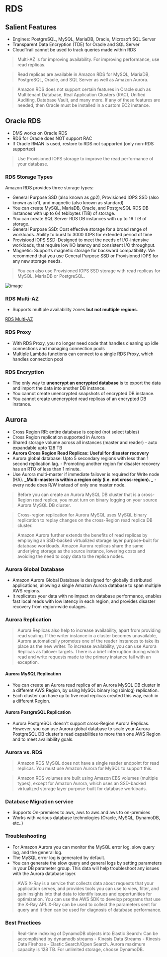 # RDS

## Salient Features
-  Engines: PostgreSQL, MySQL, MariaDB, Oracle, Microsoft SQL Server
-  Transparent Data Encryption (TDE) for Oracle and SQL Server
-  CloudTrail cannot be used to track queries made within RDS

> Multi-AZ is for improving availability. For improving performance, use read replicas.

> Read replicas are available in Amazon RDS for MySQL, MariaDB, PostgreSQL, Oracle, and SQL Server as well as Amazon Aurora.

> Amazon RDS does not support certain features in Oracle such as Multitenant Database, Real Application Clusters (RAC), Unified Auditing, Database Vault, and many more. If any of these features are needed, then Oracle must be installed in a custom EC2 instance.

## Oracle RDS

- DMS works on Oracle RDS
- RDS for Oracle does NOT support RAC
- If Oracle RMAN is used, restore to RDS not supported (only non-RDS supported)

> Use Provisioned IOPS storage to improve the read performance of your database.

### RDS Storage Types

Amazon RDS provides three storage types:

- General Purpose SSD (also known as gp2), Provisioned IOPS SSD (also known as io1), and magnetic (also known as standard)
- You can create MySQL, MariaDB, Oracle, and PostgreSQL RDS DB instances with up to 64 tebibytes (TiB) of storage. 
- You can create SQL Server RDS DB instances with up to 16 TiB of storage. 
- General Purpose SSD: Cost effective storage for a broad range of workloads. Ability to burst to 3000 IOPS for extended period of time
- Provisioed IOPS SSD: Designed to meet the needs of I/O-intensive workloads, that require low I/O latency and consistent I/O throughput.
- Magnetic: Supports magnetic storage for backward compatibility. We recommend that you use General Purpose SSD or Provisioned IOPS for any new storage needs. 

> You can also use Provisioned IOPS SSD storage with read replicas for MySQL, MariaDB or PostgreSQL.

![image](https://user-images.githubusercontent.com/15995686/180932123-a3b54ddd-2642-421e-bb6b-71a2070a9476.png)

### RDS Multi-AZ

- Supports multiple availability zones **but not multiple regions**.

[RDS Multi-AZ](https://aws.amazon.com/rds/features/multi-az/)

### RDS Proxy

- With RDS Proxy, you no longer need code that handles cleaning up idle connections and managing connection pools
- Multiple Lambda functions can connect to a single RDS Proxy, which handles connection pool

### RDS Encryption

- The only way to **unencrypt an encrypted database** is to export the data and import the data into another DB instance. 
- You cannot create unencrypted snapshots of encrypted DB instance.
- You cannot create unencrypted read replicas of an encrypted DB instance.

## Aurora

- Cross Region RR: entire database is copied (not select tables)
- Cross Region replication supported in Aurora
- Shared storage volume across all instances (master and reader) - auto expandable upto 128 TB
- **Aurora Cross Region Read Replicas: Useful for disaster recovery**
- Aurora global database: Upto 5 secondary regions with less than 1 second replication lag.
        - Promoting another region for disaster recovery has an RTO of less than 1 minute.
- Use Aurora multi-master if immediate failover is required for Write node (HA). **_Multi-master is within a region only (i.e. not cross-region). _**
        - every node does R/W instead of only one master node.
        

> Before you can create an Aurora MySQL DB cluster that is a cross-Region read replica, 
>you must turn on binary logging on your source Aurora MySQL DB cluster. 

> Cross-region replication for Aurora MySQL uses MySQL binary replication to replay changes on the cross-Region read replica DB cluster.

> Amazon Aurora further extends the benefits of read replicas by employing an SSD-backed virtualized storage layer purpose-built for database workloads. Amazon Aurora replicas share the same underlying storage as the source instance, lowering costs and avoiding the need to copy data to the replica nodes.

### Aurora Global Database

- Amazon Aurora Global Database is designed for globally distributed applications, allowing a single Amazon Aurora database to span multiple AWS regions. 
- It replicates your data with no impact on database performance, enables fast local reads with low latency in each region, and provides disaster recovery from region-wide outages.

### Aurora Replication

> Aurora Replicas also help to increase availability, apart from providing read scaling. If the writer instance in a cluster becomes unavailable, Aurora automatically promotes one of the reader instances to take its place as the new writer.
> To increase availability, you can use Aurora Replicas as failover targets. There is a brief interruption during which read and write requests made to the primary instance fail with an exception.

#### Aurora MySQL Replication

- You can create an Aurora read replica of an Aurora MySQL DB cluster in a different AWS Region, by using MySQL binary log (binlog) replication.
- Each cluster can have up to five read replicas created this way, each in a different Region.

#### Aurora PostgreSQL Replication

- Aurora PostgreSQL doesn't support cross-Region Aurora Replicas. However, you can use Aurora global database to scale your Aurora PostgreSQL DB cluster's read capabilities to more than one AWS Region and to meet availability goals. 

### Aurora vs. RDS

> Amazon RDS MySQL does not have a single reader endpoint for read replicas. You must use Amazon Aurora for MySQL to support this.
        
> Amazon RDS volumes are built using Amazon EBS volumes (multiple types), except for Amazon Aurora, which uses an SSD-backed virtualized storage layer purpose-built for database workloads.

### Database Migration service
- Supports On-premises to aws, aws to aws and aws to on-premises
- Works with various database technologies (Oracle, MySQL, DynamoDB, etc..)

### Troubleshooting

- For Amazon Aurora you can monitor the MySQL error log, slow query log, and the general log.
- The MySQL error log is generated by default.
- You can generate the slow query and general logs by setting parameters in your DB parameter group. This data will help troubleshoot any issues with the Aurora database layer.

> AWS X-Ray is a service that collects data about requests that your application serves, and provides tools you can use to view, filter, and gain insights into that data to identify issues and opportunities for optimization. You can use the AWS SDK to develop programs that use the X-Ray API.
> X-Ray can be used to collect the parameters sent for query and it then can be used for diagnosis of database performance.

### Best Practices

> Real-time indexing of DynamoDB objects into Elastic Search: Can be accomplished by dynamodb streams - Kinesis Data Streams - Kinesis Data Firehose - Elastic Search/Open Search.
> Aurora maximum capacity is 128 TB. For unlimited storage, choose DynamoDB.

